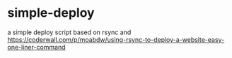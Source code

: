 # simple-deploy

a simple deploy script based on rsync and https://coderwall.com/p/moabdw/using-rsync-to-deploy-a-website-easy-one-liner-command
